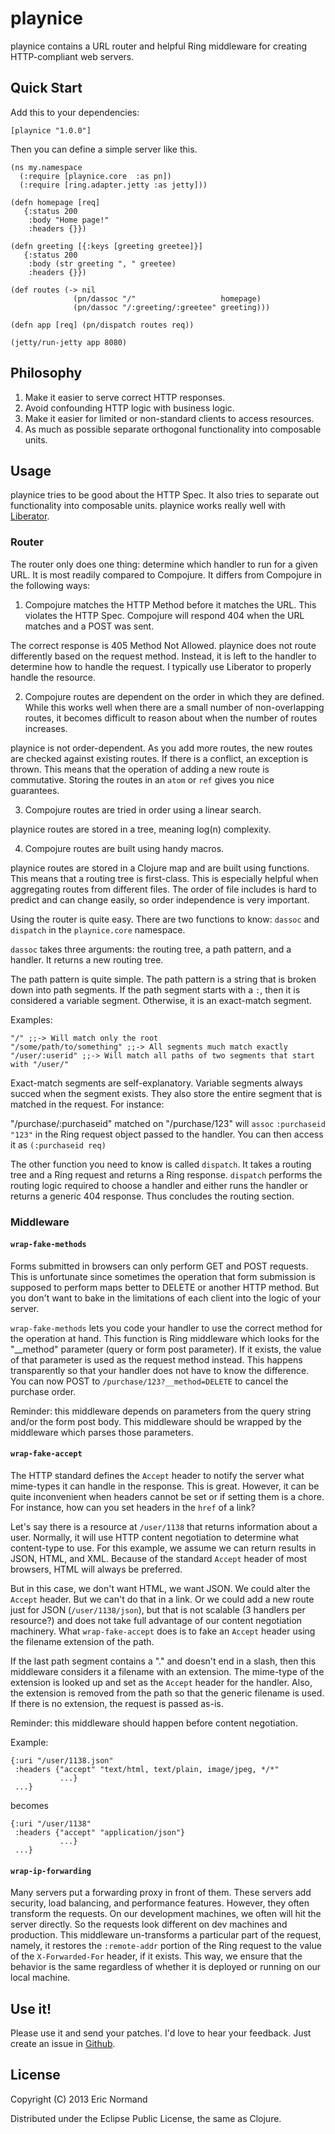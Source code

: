 # playnice

playnice contains a URL router and helpful Ring middleware for
creating HTTP-compliant web servers.

## Quick Start

Add this to your dependencies:

    [playnice "1.0.0"]

Then you can define a simple server like this.

    (ns my.namespace
      (:require [playnice.core  :as pn])
      (:require [ring.adapter.jetty :as jetty]))

    (defn homepage [req]
       {:status 200
        :body "Home page!"
        :headers {}})

    (defn greeting [{:keys [greeting greetee]}]
       {:status 200
        :body (str greeting ", " greetee)
        :headers {}})

    (def routes (-> nil
                  (pn/dassoc "/"                   homepage)
                  (pn/dassoc "/:greeting/:greetee" greeting)))

    (defn app [req] (pn/dispatch routes req))

    (jetty/run-jetty app 8080)

## Philosophy

1. Make it easier to serve correct HTTP responses.
2. Avoid confounding HTTP logic with business logic.
3. Make it easier for limited or non-standard clients to access resources.
4. As much as possible separate orthogonal functionality into composable units.

## Usage

playnice tries to be good about the HTTP Spec. It also tries to
separate out functionality into composable units. playnice works
really well with [Liberator].

[Liberator]: https://github.com/clojure-liberator/liberator

### Router

The router only does one thing: determine which handler to run for a
given URL. It is most readily compared to Compojure. It differs from
Compojure in the following ways:

  1. Compojure matches the HTTP Method before it matches the URL. This
  violates the HTTP Spec. Compojure will respond 404 when the URL
  matches and a POST was sent.

  The correct response is 405 Method Not Allowed. playnice does not
  route differently based on the request method. Instead, it is left
  to the handler to determine how to handle the request. I typically
  use Liberator to properly handle the resource.

  2. Compojure routes are dependent on the order in which they are
  defined. While this works well when there are a small number of
  non-overlapping routes, it becomes difficult to reason about when
  the number of routes increases.

  playnice is not order-dependent. As you add more routes, the new
  routes are checked against existing routes. If there is a conflict,
  an exception is thrown. This means that the operation of adding a
  new route is commutative. Storing the routes in an `atom` or `ref`
  gives you nice guarantees.

  3. Compojure routes are tried in order using a linear search.

  playnice routes are stored in a tree, meaning log(n) complexity.

  4. Compojure routes are built using handy macros.

  playnice routes are stored in a Clojure map and are built using
  functions. This means that a routing tree is first-class. This is
  especially helpful when aggregating routes from different files. The
  order of file includes is hard to predict and can change easily, so
  order independence is very important.

Using the router is quite easy. There are two functions to know:
`dassoc` and `dispatch` in the `playnice.core` namespace.

`dassoc` takes three arguments: the routing tree, a path pattern, and a
handler. It returns a new routing tree.

The path pattern is quite simple. The path pattern is a string that is
broken down into path segments. If the path segment starts with a `:`,
then it is considered a variable segment. Otherwise, it is an
exact-match segment.

Examples:

    "/" ;;-> Will match only the root  
    "/some/path/to/something" ;;-> All segments much match exactly  
    "/user/:userid" ;;-> Will match all paths of two segments that start with "/user/"

Exact-match segments are self-explanatory. Variable segments always
succed when the segment exists. They also store the entire segment
that is matched in the request. For instance:

 "/purchase/:purchaseid" matched on "/purchase/123" will `assoc`
 `:purchaseid "123"` in the Ring request object passed to the
 handler. You can then access it as `(:purchaseid req)`

The other function you need to know is called `dispatch`. It takes a
routing tree and a Ring request and returns a Ring
response. `dispatch` performs the routing logic required to choose a
handler and either runs the handler or returns a generic 404
response. Thus concludes the routing section.

### Middleware
#### `wrap-fake-methods`

Forms submitted in browsers can only perform GET and POST
requests. This is unfortunate since sometimes the operation that form
submission is supposed to perform maps better to DELETE or another
HTTP method. But you don't want to bake in the limitations of each
client into the logic of your server.

`wrap-fake-methods` lets you code your handler to use the correct
method for the operation at hand. This function is Ring middleware
which looks for the "__method" parameter (query or form post
parameter). If it exists, the value of that parameter is used as the
request method instead. This happens transparently so that your
handler does not have to know the difference. You can now POST to
`/purchase/123?__method=DELETE` to cancel the purchase order.

Reminder: this middleware depends on parameters from the query string
and/or the form post body. This middleware should be wrapped by the
middleware which parses those parameters.

#### `wrap-fake-accept`

The HTTP standard defines the `Accept` header to notify the server
what mime-types it can handle in the response. This is great. However,
it can be quite inconvenient when headers cannot be set or if setting
them is a chore. For instance, how can you set headers in the `href`
of a link?

Let's say there is a resource at `/user/1138` that returns information
about a user. Normally, it will use HTTP content negotiation to
determine what content-type to use. For this example, we assume we can
return results in JSON, HTML, and XML. Because of the standard
`Accept` header of most browsers, HTML will always be preferred.

But in this case, we don't want HTML, we want JSON. We could alter the
`Accept` header. But we can't do that in a link. Or we could add a new
route just for JSON (`/user/1138/json`), but that is not scalable (3
handlers per resource?) and does not take full advantage of our
content negotiation machinery. What `wrap-fake-accept` does is to fake
an `Accept` header using the filename extension of the path.

If the last path segment contains a "." and doesn't end in a slash,
then this middleware considers it a filename with an extension. The
mime-type of the extension is looked up and set as the `Accept` header
for the handler. Also, the extension is removed from the path so that
the generic filename is used. If there is no extension, the request is
passed as-is.

Reminder: this middleware should happen before content negotiation.

Example:

    {:uri "/user/1138.json"
     :headers {"accept" "text/html, text/plain, image/jpeg, */*"
               ...}
     ...}

becomes

    {:uri "/user/1138"
     :headers {"accept" "application/json"}
               ...}
     ...}

#### `wrap-ip-forwarding`

Many servers put a forwarding proxy in front of them. These servers
add security, load balancing, and performance features. However, they
often transform the requests. On our development machines, we often
will hit the server directly. So the requests look different on dev
machines and production. This middleware un-transforms a particular
part of the request, namely, it restores the `:remote-addr` portion of
the Ring request to the value of the `X-Forwarded-For` header, if it
exists. This way, we ensure that the behavior is the same regardless
of whether it is deployed or running on our local machine.

## Use it!

Please use it and send your patches. I'd love to hear your feedback.
Just create an issue in [Github].

[Github]: https://github.com/ericnormand/playnice

## License

Copyright (C) 2013 Eric Normand

Distributed under the Eclipse Public License, the same as Clojure.
